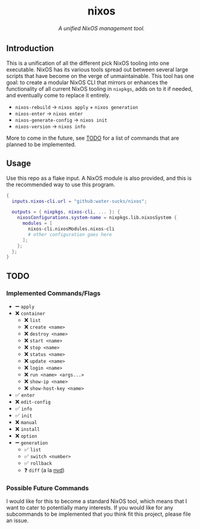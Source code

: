 <h1 align="center">nixos</h1>
<h6 align="center">A unified NixOS management tool.</h6>

## Introduction

This is a unification of all the different pick NixOS tooling into one executable.
NixOS has its various tools spread out between several large scripts that have
become on the verge of unmaintainable. This tool has one goal: to create a modular
NixOS CLI that mirrors or enhances the functionality of all current NixOS tooling in
`nixpkgs`, adds on to it if needed, and eventually come to replace it entirely.

- `nixos-rebuild` → `nixos apply` + `nixos generation`
- `nixos-enter` → `nixos enter`
- `nixos-generate-config` → `nixos init`
- `nixos-version` → `nixos info`

More to come in the future, see [TODO](#todo) for a list of commands that are
planned to be implemented.

## Usage

Use this repo as a flake input. A NixOS module is also provided, and this is
the recommended way to use this program.

```nix
{
  inputs.nixos-cli.url = "github:water-sucks/nixos";

  outputs = { nixpkgs, nixos-cli, ... }: {
    nixosConfigurations.system-name = nixpkgs.lib.nixosSystem {
      modules = [
        nixos-cli.nixosModules.nixos-cli
        # other configuration goes here
      ];
    };
  };
}
```

## TODO

### Implemented Commands/Flags

- ➖ `apply`
- ❌ `container`
  - ❌ `list`
  - ❌ `create <name>`
  - ❌ `destroy <name>`
  - ❌ `start <name>`
  - ❌ `stop <name>`
  - ❌ `status <name>`
  - ❌ `update <name>`
  - ❌ `login <name>`
  - ❌ `run <name> <args...>`
  - ❌ `show-ip <name>`
  - ❌ `show-host-key <name>`
- ✅ `enter`
- ❌ `edit-config`
- ✅ `info`
- ✅ `init`
- ❌ `manual`
- ❌ `install`
- ❌ `option`
- ➖ `generation`
  - ✅ `list`
  - ✅ `switch <number>`
  - ✅ `rollback`
  - ❓ `diff` (a la [nvd](https://gitlab.com/khumba/nvd))

### Possible Future Commands

I would like for this to become a standard NixOS tool, which means that I want
to cater to potentially many interests. If you would like for any subcommands
to be implemented that you think fit this project, please file an issue.

